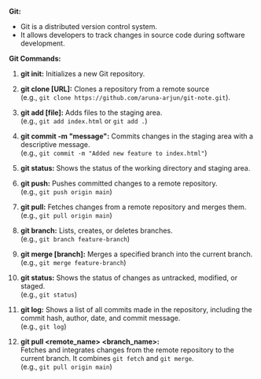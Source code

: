 **Git:**
- Git is a distributed version control system.
- It allows developers to track changes in source code during software development.

**Git Commands:**

1. **git init:** Initializes a new Git repository.
   
2. **git clone [URL]:** Clones a repository from a remote source  
   (e.g., `git clone https://github.com/aruna-arjun/git-note.git`).

3. **git add [file]:** Adds files to the staging area.  
   (e.g., `git add index.html` or `git add .`)

4. **git commit -m "message":** Commits changes in the staging area with a descriptive message.  
   (e.g., `git commit -m "Added new feature to index.html"`)

5. **git status:** Shows the status of the working directory and staging area.

6. **git push:** Pushes committed changes to a remote repository.  
   (e.g., `git push origin main`)

7. **git pull:** Fetches changes from a remote repository and merges them.  
   (e.g., `git pull origin main`)

8. **git branch:** Lists, creates, or deletes branches.  
   (e.g., `git branch feature-branch`)

9. **git merge [branch]:** Merges a specified branch into the current branch.  
   (e.g., `git merge feature-branch`)

10. **git status:** Shows the status of changes as untracked, modified, or staged.  
    (e.g., `git status`)

11. **git log:** Shows a list of all commits made in the repository, including the commit hash, author, date, and commit message.  
    (e.g., `git log`)

12. **git pull <remote_name> <branch_name>:**  
    Fetches and integrates changes from the remote repository to the current branch. It combines `git fetch` and `git merge`.  
    (e.g., `git pull origin main`)
